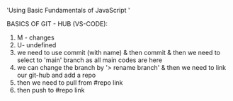 'Using Basic Fundamentals of JavaScript '

BASICS OF GIT - HUB (VS-CODE): 

1.  M - changes
2.  U- undefined
3.  we need to use commit (with name) & then commit & then we need to select to 'main' branch as all main codes are here 
4.  we can change the branch by '> rename branch' & then we need to link our git-hub and add a repo
5.  then we need to pull from #repo link
6.  then push to #repo link
